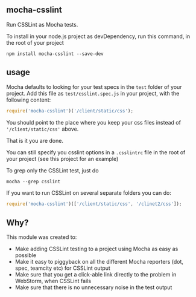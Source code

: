 mocha-csslint
-------------

Run CSSLint as Mocha tests.

To install in your node.js project as devDependency, run this command, in the root of your project
```
npm install mocha-csslint --save-dev
```

usage
-----
Mocha defaults to looking for your test specs in the `test` folder of your project.
Add this file as `test/csslint.spec.js` in your project, with the following content:

```js
require('mocha-csslint')('/client/static/css');
```

You should point to the place where you keep your css files instead of `'/client/static/css'` above.

That is it you are done.

You can still specify you csslint options in a `.csslintrc` file in the root of your project (see this project for an example)

To grep only the CSSLint test, just do
```
mocha --grep csslint
```

If you want to run CSSLint on several separate folders you can do:

```js
require('mocha-csslint')(['/client/static/css', '/clinet2/css']);
```

Why?
---
This module was created to:

- Make adding CSSLint testing to a project using Mocha as easy as possible
- Make it easy to piggyback on all the different Mocha reporters (dot, spec, teamcity etc) for CSSLint output
- Make sure that you get a click-able link directly to the problem in WebStorm, when CSSLint fails
- Make sure that there is no unnecessary noise in the test output